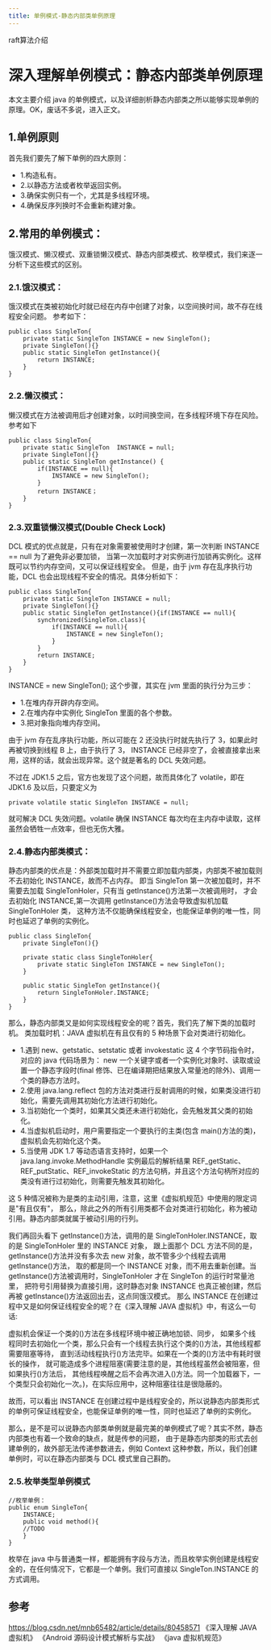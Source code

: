 ```yaml
---
title: 单例模式-静态内部类单例原理
---
```


raft算法介绍


# 深入理解单例模式：静态内部类单例原理

本文主要介绍 java 的单例模式，以及详细剖析静态内部类之所以能够实现单例的原理。OK，废话不多说，进入正文。

## 1.单例原则

首先我们要先了解下单例的四大原则：

- 1.构造私有。
- 2.以静态方法或者枚举返回实例。
- 3.确保实例只有一个，尤其是多线程环境。
- 4.确保反序列换时不会重新构建对象。

## 2.常用的单例模式：

饿汉模式、懒汉模式、双重锁懒汉模式、静态内部类模式、枚举模式，我们来逐一分析下这些模式的区别。

### 2.1.饿汉模式：

饿汉模式在类被初始化时就已经在内存中创建了对象，以空间换时间，故不存在线程安全问题。
参考如下：

```
public class SingleTon{
    private static SingleTon INSTANCE = new SingleTon();
    private SingleTon(){}
    public static SingleTon getInstance(){
        return INSTANCE;
    }
}
```

### 2.2.懒汉模式：

懒汉模式在方法被调用后才创建对象，以时间换空间，在多线程环境下存在风险。
参考如下

```
public class SingleTon{
    private static SingleTon  INSTANCE = null;
    private SingleTon(){}
    public static SingleTon getInstance() {
        if(INSTANCE == null){
            INSTANCE = new SingleTon();
        }
        return INSTANCE；
    }
}
```

### 2.3.双重锁懒汉模式(Double Check Lock)

DCL 模式的优点就是，只有在对象需要被使用时才创建，第一次判断 INSTANCE == null 为了避免非必要加锁，
当第一次加载时才对实例进行加锁再实例化。这样既可以节约内存空间，又可以保证线程安全。
但是，由于 jvm 存在乱序执行功能，DCL 也会出现线程不安全的情况。具体分析如下：

```
public class SingleTon{
    private static SingleTon INSTANCE = null;
    private SingleTon(){}
    public static SingleTon getInstance(){if(INSTANCE == null){
        synchronized(SingleTon.class){
            if(INSTANCE == null){
                INSTANCE = new SingleTon();
            }
        }
        return INSTANCE;
    }
}
```

INSTANCE = new SingleTon();
这个步骤，其实在 jvm 里面的执行分为三步：

- 1.在堆内存开辟内存空间。
- 2.在堆内存中实例化 SingleTon 里面的各个参数。
- 3.把对象指向堆内存空间。

由于 jvm 存在乱序执行功能，所以可能在 2 还没执行时就先执行了 3，如果此时再被切换到线程 B 上，由于执行了 3，
INSTANCE 已经非空了，会被直接拿出来用，这样的话，就会出现异常。这个就是著名的 DCL 失效问题。

不过在 JDK1.5 之后，官方也发现了这个问题，故而具体化了 volatile，即在 JDK1.6 及以后，只要定义为

```
private volatile static SingleTon INSTANCE = null;
```

就可解决 DCL 失效问题。volatile 确保 INSTANCE 每次均在主内存中读取，这样虽然会牺牲一点效率，但也无伤大雅。

### 2.4.静态内部类模式：

静态内部类的优点是：外部类加载时并不需要立即加载内部类，内部类不被加载则不去初始化 INSTANCE，故而不占内存。
即当 SingleTon 第一次被加载时，并不需要去加载 SingleTonHoler，只有当 getInstance()方法第一次被调用时，
才会去初始化 INSTANCE,第一次调用 getInstance()方法会导致虚拟机加载 SingleTonHoler 类，
这种方法不仅能确保线程安全，也能保证单例的唯一性，同时也延迟了单例的实例化。

```
public class SingleTon{
    private SingleTon(){}

    private static class SingleTonHoler{
        private static SingleTon INSTANCE = new SingleTon();
    }

    public static SingleTon getInstance(){
        return SingleTonHoler.INSTANCE;
    }
}
```

那么，静态内部类又是如何实现线程安全的呢？首先，我们先了解下类的加载时机。
类加载时机：JAVA 虚拟机在有且仅有的 5 种场景下会对类进行初始化。

- 1.遇到 new、getstatic、setstatic 或者 invokestatic 这 4 个字节码指令时，对应的 java 代码场景为：
  new 一个关键字或者一个实例化对象时、读取或设置一个静态字段时(final 修饰、已在编译期把结果放入常量池的除外)、调用一个类的静态方法时。
- 2.使用 java.lang.reflect 包的方法对类进行反射调用的时候，如果类没进行初始化，需要先调用其初始化方法进行初始化。
- 3.当初始化一个类时，如果其父类还未进行初始化，会先触发其父类的初始化。
- 4.当虚拟机启动时，用户需要指定一个要执行的主类(包含 main()方法的类)，虚拟机会先初始化这个类。
- 5.当使用 JDK 1.7 等动态语言支持时，如果一个 java.lang.invoke.MethodHandle 实例最后的解析结果 REF_getStatic、
  REF_putStatic、REF_invokeStatic 的方法句柄，并且这个方法句柄所对应的类没有进行过初始化，则需要先触发其初始化。

这 5 种情况被称为是类的主动引用，注意，这里《虚拟机规范》中使用的限定词是"有且仅有"，
那么，除此之外的所有引用类都不会对类进行初始化，称为被动引用。静态内部类就属于被动引用的行列。

我们再回头看下 getInstance()方法，调用的是 SingleTonHoler.INSTANCE，取的是 SingleTonHoler 里的 INSTANCE 对象，
跟上面那个 DCL 方法不同的是，getInstance()方法并没有多次去 new 对象，故不管多少个线程去调用 getInstance()方法，
取的都是同一个 INSTANCE 对象，而不用去重新创建。当 getInstance()方法被调用时，SingleTonHoler 才在 SingleTon 的运行时常量池里，
把符号引用替换为直接引用，这时静态对象 INSTANCE 也真正被创建，然后再被 getInstance()方法返回出去，这点同饿汉模式。
那么 INSTANCE 在创建过程中又是如何保证线程安全的呢？在《深入理解 JAVA 虚拟机》中，有这么一句话:

虚拟机会保证一个类的<clinit>()方法在多线程环境中被正确地加锁、同步，
如果多个线程同时去初始化一个类，那么只会有一个线程去执行这个类的<clinit>()方法，其他线程都需要阻塞等待，
直到活动线程执行<clinit>()方法完毕。如果在一个类的<clinit>()方法中有耗时很长的操作，
就可能造成多个进程阻塞(需要注意的是，其他线程虽然会被阻塞，但如果执行<clinit>()方法后，
其他线程唤醒之后不会再次进入<clinit>()方法。同一个加载器下，一个类型只会初始化一次。)，在实际应用中，这种阻塞往往是很隐蔽的。

故而，可以看出 INSTANCE 在创建过程中是线程安全的，所以说静态内部类形式的单例可保证线程安全，也能保证单例的唯一性，同时也延迟了单例的实例化。

那么，是不是可以说静态内部类单例就是最完美的单例模式了呢？其实不然，静态内部类也有着一个致命的缺点，就是传参的问题，
由于是静态内部类的形式去创建单例的，故外部无法传递参数进去，例如 Context 这种参数，所以，我们创建单例时，可以在静态内部类与 DCL 模式里自己斟酌。

### 2.5.枚举类型单例模式

```
//枚举单例：
public enum SingleTon{
    INSTANCE;
    public void method(){
    //TODO
    }
}
```

枚举在 java 中与普通类一样，都能拥有字段与方法，而且枚举实例创建是线程安全的，在任何情况下，它都是一个单例。我们可直接以
SingleTon.INSTANCE 的方式调用。

## 参考

https://blog.csdn.net/mnb65482/article/details/80458571
《深入理解 JAVA 虚拟机》
《Android 源码设计模式解析与实战》
《java 虚拟机规范》
